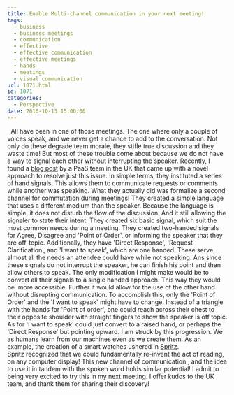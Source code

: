 ```yaml
---
title: Enable Multi-channel communication in your next meeting!
tags:
  - business
  - business meetings
  - communication
  - effective
  - effective communication
  - effective meetings
  - hands
  - meetings
  - visual communication
url: 1071.html
id: 1071
categories:
  - Perspective
date: 2016-10-13 15:00:00
---
```


  All have been in one of those meetings. The one where only a couple of voices speak, and we never get a chance to add to the conversation. Not only do these degrade team morale, they stifle true discussion and they waste time! But most of these trouble come about because we do not have a way to signal each other without interrupting the speaker. Recently, I found a [blog post](https://gds.blog.gov.uk/2016/10/07/platform-as-a-service-team-takes-even-handed-approach-to-meetings/) by a PaaS team in the UK that came up with a novel approach to resolve just this issue. In simple terms, they instituted a series of hand signals. This allows them to communicate requests or comments while another was speaking. What they actually did was formalize a second channel for commutation during meetings! They created a simple language that uses a different medium than the speaker. Because the language is simple, it does not disturb the flow of the discussion. And it still allowing the signaler to state their intent. They created six basic signal, which suit the most common needs during a meeting. They created two-handed signals for Agree, Disagree and 'Point of Order', or informing the speaker that they are off-topic. Additionally, they have 'Direct Response', 'Request Clarification', and 'I want to speak', which are one handed. These serve almost all the needs an attendee could have while not speaking. Ans since these signals do not interrupt the speaker, he can finish his point and then allow others to speak. The only modification I might make would be to convert all their signals to a single handed approach. This way they would be  more accessible. Further it would allow for the use of the other hand without disrupting communication. To accomplish this, only the 'Point of Order' and the 'I want to speak' might have to change. Instead of a triangle with the hands for 'Point of order', one could reach across their chest to their opposite shoulder with straight fingers to show the speaker is off topic. As for 'I want to speak' could just convert to a raised hand, or perhaps the 'Direct Response' but pointing upward. I am struck by this progression. We as humans learn from our machines even as we create them. As an example, the creation of a smart watches ushered in [Spritz](http://spritzinc.com/). Spritz recognized that we could fundamentally re-invent the act of reading, on any computer display! This new channel of communication , and the idea to use it in tandem with the spoken word holds similar potential! I admit to being very excited to try this in my next meeting. I offer kudos to the UK team, and thank them for sharing their discovery!